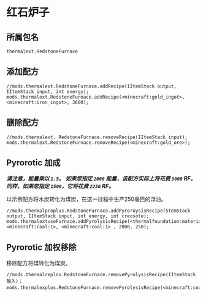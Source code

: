 # 红石炉子

## 所属包名

`thermalext.RedstoneFurnace`

## 添加配方

```zenscript
//mods.thermalext.RedstoneFurnace.addRecipe(IItemStack output, IItemStack input, int energy);
mods.thermalext.RedstoneFurnace.addRecipe(<minecraft:gold_ingot>, <minecraft:iron_ingot>, 3600);
```

## 删除配方

```zenscript
//mods.thermalext. RedstoneFurnace.removeRecipe(IItemStack input);
mods.thermalext.RedstoneFurnace.removeRecipe(<minecraft:gold_ore>);
```

## Pyrorotic 加成

***请注意，能量乘以 `1.5`。 如果您指定 `2000` 能量，该配方实际上将花费 `3000` RF。 同样，如果您指定 `1500`，它将花费 `2250` RF。***

以示例配方将木炭转化为煤炭，在这一过程中生产250毫巴的浮油。

```zenscript
//mods.thermalproplus.RedstoneFurnace.addPyroroysisRecipe(StemStack output, IItemStack input, int energy, int creosote);
mods.thermalextuseFurnace.addPyrolysisRecipe(<thermalfoundation:material:802>, <minecraft:coal:1>, <minecraft:coal:1> , 2000, 250);
```

## Pyrorotic 加权移除

移除配方将煤转化为煤炭。

```zenscript
//mods.thermalreplos.RedstoneFurnace.removePyrolysisRecipe(IItemStack 输入)；
mods.thermalexplos.RedstoneFurnace.removePyrolysisRecipe(<minecraft:coal>)；
```